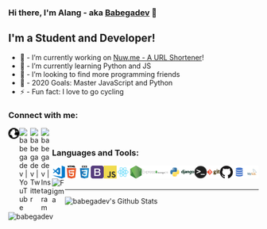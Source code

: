### Hi there, I'm Alang - aka [Babegadev][website] 👋

## I'm a Student and Developer!
- 🔭  - I’m currently working on [Nuw.me - A URL Shortener](https://nuw.me)!
- 🌱  - I’m currently learning Python and JS
- 👯  - I’m looking to find more programming friends
- 🥅  - 2020 Goals: Master JavaScript and Python
- ⚡ - Fun fact: I love to go cycling

### Connect with me:

[<img align="left" alt="babega.com" width="22px" src="https://raw.githubusercontent.com/iconic/open-iconic/master/svg/globe.svg" />][website]
[<img align="left" alt="babegadev | YouTube" width="22px" src="https://cdn.jsdelivr.net/npm/simple-icons@v3/icons/youtube.svg" />][youtube]
[<img align="left" alt="babegadev | Twitter" width="22px" src="https://cdn.jsdelivr.net/npm/simple-icons@v3/icons/twitter.svg" />][twitter]
[<img align="left" alt="babegadev | Instagram" width="22px" src="https://cdn.jsdelivr.net/npm/simple-icons@v3/icons/instagram.svg" />][instagram]

<br />

### Languages and Tools:

<img align="left" alt="Visual Studio Code" width="26px" src="https://raw.githubusercontent.com/github/explore/80688e429a7d4ef2fca1e82350fe8e3517d3494d/topics/visual-studio-code/visual-studio-code.png" />
<img align="left" alt="HTML5" width="26px" src="https://raw.githubusercontent.com/github/explore/80688e429a7d4ef2fca1e82350fe8e3517d3494d/topics/html/html.png" />
<img align="left" alt="CSS3" width="26px" src="https://raw.githubusercontent.com/github/explore/80688e429a7d4ef2fca1e82350fe8e3517d3494d/topics/css/css.png" />
<img align="left" alt="Bootstrap4" width="26px" src="https://raw.githubusercontent.com/github/explore/80688e429a7d4ef2fca1e82350fe8e3517d3494d/topics/bootstrap/bootstrap.png" />
<img align="left" alt="JavaScript" width="26px" src="https://raw.githubusercontent.com/github/explore/80688e429a7d4ef2fca1e82350fe8e3517d3494d/topics/javascript/javascript.png" />
<img align="left" alt="React" width="26px" src="https://raw.githubusercontent.com/github/explore/80688e429a7d4ef2fca1e82350fe8e3517d3494d/topics/react/react.png" />
<img align="left" alt="Node.js" width="26px" src="https://raw.githubusercontent.com/github/explore/80688e429a7d4ef2fca1e82350fe8e3517d3494d/topics/nodejs/nodejs.png" />
<img align="left" alt="Express" width="26px" src="https://raw.githubusercontent.com/github/explore/80688e429a7d4ef2fca1e82350fe8e3517d3494d/topics/express/express.png" />
<img align="left" alt="MongoDB" width="26px" src="https://raw.githubusercontent.com/github/explore/80688e429a7d4ef2fca1e82350fe8e3517d3494d/topics/mongodb/mongodb.png" />
<img align="left" alt="Python" width="26px" src="https://raw.githubusercontent.com/github/explore/80688e429a7d4ef2fca1e82350fe8e3517d3494d/topics/python/python.png" />
<img align="left" alt="Django" width="26px" src="https://raw.githubusercontent.com/github/explore/80688e429a7d4ef2fca1e82350fe8e3517d3494d/topics/django/django.png" />
<img align="left" alt="Terminal" width="26px" src="https://raw.githubusercontent.com/github/explore/80688e429a7d4ef2fca1e82350fe8e3517d3494d/topics/terminal/terminal.png" />
<img align="left" alt="Git" width="26px" src="https://raw.githubusercontent.com/github/explore/80688e429a7d4ef2fca1e82350fe8e3517d3494d/topics/git/git.png" />
<img align="left" alt="GitHub" width="26px" src="https://raw.githubusercontent.com/github/explore/78df643247d429f6cc873026c0622819ad797942/topics/github/github.png" />
<img align="left" alt="SQL" width="26px" src="https://raw.githubusercontent.com/github/explore/80688e429a7d4ef2fca1e82350fe8e3517d3494d/topics/sql/sql.png" />
<img align="left" alt="MySQL" width="26px" src="https://raw.githubusercontent.com/github/explore/80688e429a7d4ef2fca1e82350fe8e3517d3494d/topics/mysql/mysql.png" />
<img align="left" alt="Figma" width="26px" src="https://www.vectorlogo.zone/logos/figma/figma-icon.svg" />


<br />
<br />

---

<img align="left" alt="babegadev's Github Stats" src="https://github-readme-stats.vercel.app/api?username=babegadev&show_icons=true&hide_border=true" />

<br />

<p><img align="left" src="https://github-readme-stats.vercel.app/api/top-langs/?username=babegadev&layout=compact&hide_border=true&hide=html" alt="babegadev" /></p>

[website]: https://babega.com
[twitter]: https://twitter.com/babegadev
[youtube]: https://www.youtube.com/channel/UCoAVKhyoADDLM7nygqmYWDQ
[instagram]: https://instagram.com/babegadev
